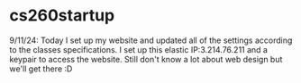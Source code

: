 # cs260startup

9/11/24: Today I set up my website and updated all of the settings according to the classes specifications. I set up this elastic IP:3.214.76.211 and a keypair to access the website. Still don't know a lot about web design but we'll get there :D